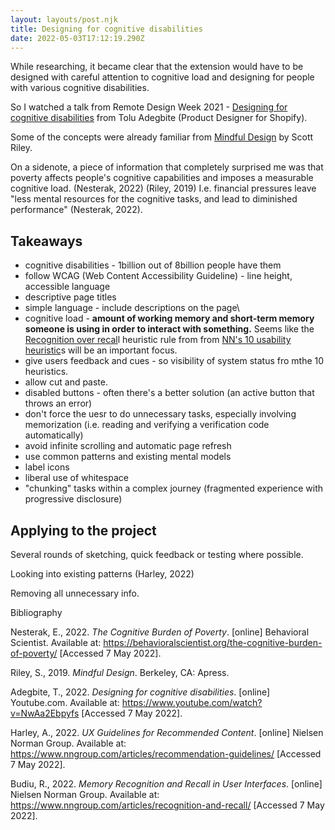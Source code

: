 ```yaml
---
layout: layouts/post.njk
title: Designing for cognitive disabilities
date: 2022-05-03T17:12:19.290Z
---
```

While researching, it became clear that the extension would have to be designed with careful attention to cognitive load and designing for people with various cognitive disabilities.

So I watched a talk from Remote Design Week 2021 - [Designing for cognitive disabilities](https://www.youtube.com/watch?v=NwAa2Ebpyfs) from Tolu Adegbite (Product Designer for Shopify).

Some of the concepts were already familiar from [Mindful Design](https://www.goodreads.com/book/show/42238886-mindful-design) by Scott Riley.

On a sidenote, a piece of information that completely surprised me was that poverty affects people's cognitive capabilities and imposes a measurable cognitive load. (Nesterak, 2022) (Riley, 2019) I.e. financial pressures leave "less mental resources for the cognitive tasks, and lead to diminished performance" (Nesterak, 2022).

## Takeaways

* cognitive disabilities - 1billion out of 8billion people have them
* follow WCAG (Web Content Accessibility Guideline) - line height, accessible language
* descriptive page titles
* simple language - include descriptions on the page\
* cognitive load - **amount of working memory and short-term memory someone is using in order to interact with something.** Seems like the [Recognition over recal](https://www.nngroup.com/articles/recognition-and-recall/)l heuristic rule from from [NN's 10 usability heuristic](https://www.nngroup.com/articles/ten-usability-heuristics/)s will be an important focus.
* give users feedback and cues - so visibility of system status fro mthe 10 heuristics.
* allow cut and paste.
* disabled buttons - often there's a better solution (an active button that throws an error)
* don't force the uesr to do unnecessary tasks, especially involving memorization (i.e. reading and verifying a verification code automatically)
* avoid infinite scrolling and automatic page refresh
* use common patterns and existing mental models
* label icons
* liberal use of whitespace
* "chunking" tasks within a complex journey (fragmented experience with progressive disclosure)

## Applying to the project

Several rounds of sketching, quick feedback or testing where possible.

Looking into existing patterns (Harley, 2022)

Removing all unnecessary info.



Bibliography

Nesterak, E., 2022. *The Cognitive Burden of Poverty*. \[online] Behavioral Scientist. Available at: <https://behavioralscientist.org/the-cognitive-burden-of-poverty/> \[Accessed 7 May 2022].

Riley, S., 2019. *Mindful Design*. Berkeley, CA: Apress.

Adegbite, T., 2022. *Designing for cognitive disabilities*. \[online] Youtube.com. Available at: <https://www.youtube.com/watch?v=NwAa2Ebpyfs> \[Accessed 7 May 2022].

Harley, A., 2022. *UX Guidelines for Recommended Content*. \[online] Nielsen Norman Group. Available at: <https://www.nngroup.com/articles/recommendation-guidelines/> \[Accessed 7 May 2022].

Budiu, R., 2022. *Memory Recognition and Recall in User Interfaces*. \[online] Nielsen Norman Group. Available at: <https://www.nngroup.com/articles/recognition-and-recall/> \[Accessed 7 May 2022].
